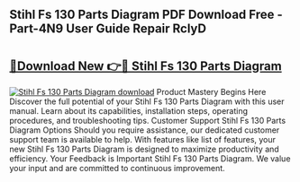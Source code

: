 ## Stihl Fs 130 Parts Diagram PDF Download Free - Part-4N9 User Guide Repair RclyD

# <h2><a href="http://dfmf6b.blite.top/?on=Stihl+Fs+130+Parts+Diagram">🔗Download New 👉🔴 Stihl Fs 130 Parts Diagram</a></h2>

[![Stihl Fs 130 Parts Diagram download](https://i.imgur.com/lujVjoI.png)](http://dfmf6b.blite.top/?on=Stihl+Fs+130+Parts+Diagram)
Product Mastery Begins Here Discover the full potential of your Stihl Fs 130 Parts Diagram with this user manual. Learn about its capabilities, installation steps, operating procedures, and troubleshooting tips. Customer Support Stihl Fs 130 Parts Diagram Options Should you require assistance, our dedicated customer support team is available to help. With features like list of features, your new Stihl Fs 130 Parts Diagram is designed to maximize productivity and efficiency. Your Feedback is Important Stihl Fs 130 Parts Diagram. We value your input and are committed to continuous improvement.
